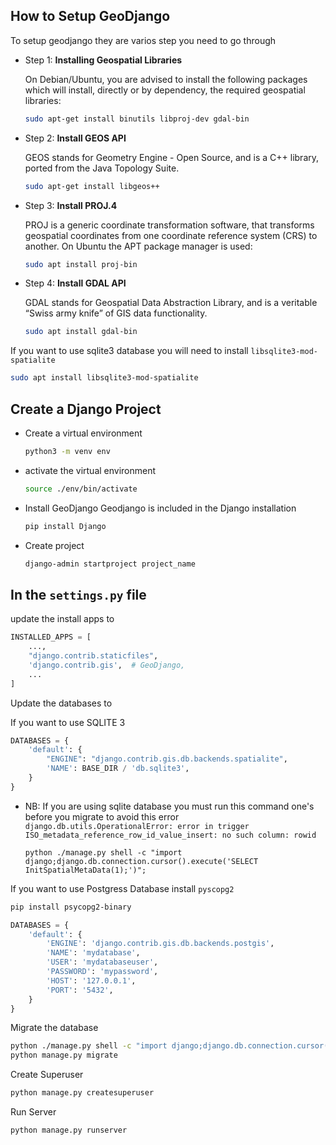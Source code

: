 ## How to Setup GeoDjango

To setup geodjango they are varios step you need to go through

- Step 1: <b>Installing Geospatial Libraries</b>
  
  On Debian/Ubuntu, you are advised to install the following packages which will install, 
  directly or by dependency, the required geospatial libraries:
    ```bash
    sudo apt-get install binutils libproj-dev gdal-bin
    ```

- Step 2: <b>Install GEOS API</b>
  
    GEOS stands for Geometry Engine - Open Source, and is a C++ library, ported from the Java Topology Suite.
    ```bash
    sudo apt-get install libgeos++
    ```
- Step 3: <b>Install PROJ.4</b>

    PROJ is a generic coordinate transformation software, that transforms geospatial coordinates from one coordinate reference system (CRS) to another. On Ubuntu the APT package manager is used:

    ```bash
    sudo apt install proj-bin
    ```
- Step 4: <b>Install GDAL API</b>

    GDAL stands for Geospatial Data Abstraction Library, and is a veritable “Swiss army knife” of GIS data functionality.

    ```bash
    sudo apt install gdal-bin
    ```

If you want to use sqlite3 database you will need to install `libsqlite3-mod-spatialite`
```bash
sudo apt install libsqlite3-mod-spatialite
``` 

## Create a Django Project
- Create a virtual environment
    ```bash
    python3 -m venv env
    ```
- activate the virtual environment
    ```bash
    source ./env/bin/activate
    ```
- Install GeoDjango Geodjango is included in the Django installation 
  ```bash
  pip install Django
  ```
- Create project
  ```bash
  django-admin startproject project_name
  ```
## In the `settings.py` file 
update the install apps to

```python
INSTALLED_APPS = [
    ...,
    "django.contrib.staticfiles",
    'django.contrib.gis',  # GeoDjango,
    ...
]
```

Update the databases to 

If you want to use SQLITE 3
```python
DATABASES = {
    'default': {
        "ENGINE": "django.contrib.gis.db.backends.spatialite",
        'NAME': BASE_DIR / 'db.sqlite3',
    }
}
```

- NB: If you are using sqlite database you must run this command one's before you migrate to avoid this error `django.db.utils.OperationalError: error in trigger ISO_metadata_reference_row_id_value_insert: no such column: rowid`
  ```
  python ./manage.py shell -c "import django;django.db.connection.cursor().execute('SELECT InitSpatialMetaData(1);')";
  ```

If you want to use Postgress Database
install `pyscopg2`
```bash
pip install psycopg2-binary
```

```python
DATABASES = {
    'default': {        
        'ENGINE': 'django.contrib.gis.db.backends.postgis',
        'NAME': 'mydatabase',
        'USER': 'mydatabaseuser',
        'PASSWORD': 'mypassword',
        'HOST': '127.0.0.1',
        'PORT': '5432',
    }
}
```

Migrate the database
```bash
python ./manage.py shell -c "import django;django.db.connection.cursor().execute('SELECT InitSpatialMetaData(1);')";
python manage.py migrate
```

Create Superuser
```bash
python manage.py createsuperuser
```

Run Server
```bash
python manage.py runserver
```